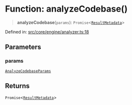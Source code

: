 # Function: analyzeCodebase()

> **analyzeCodebase**(`params`): `Promise`\<[`ResultMetadata`](../interfaces/ResultMetadata.md)\>

Defined in: [src/core/engine/analyzer.ts:18](https://github.com/zotoio/x-fidelity/blob/f39ce89f1db3ea0cfe6f222cf6cc7fcd78a94dca/src/core/engine/analyzer.ts#L18)

## Parameters

### params

[`AnalyzeCodebaseParams`](../interfaces/AnalyzeCodebaseParams.md)

## Returns

`Promise`\<[`ResultMetadata`](../interfaces/ResultMetadata.md)\>
